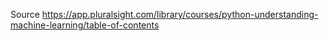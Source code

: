 Source https://app.pluralsight.com/library/courses/python-understanding-machine-learning/table-of-contents
